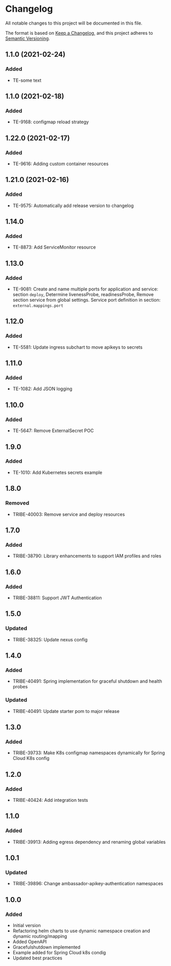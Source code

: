 # Changelog
All notable changes to this project will be documented in this file.
 
The format is based on [Keep a Changelog](https://keepachangelog.com/en/1.0.0/),
and this project adheres to [Semantic Versioning](https://semver.org/spec/v2.0.0.html).

## 1.1.0 (2021-02-24)
### Added
- TE-some text

## 1.1.0 (2021-02-18)
### Added
- TE-9168: configmap reload strategy

## 1.22.0 (2021-02-17)
### Added
- TE-9616: Adding custom container resources

## 1.21.0 (2021-02-16)
### Added
- TE-9575: Automatically add release version to changelog

## 1.14.0 
### Added
- TE-8873: Add ServiceMonitor resource

## 1.13.0
### Added 
- TE-9081:  Create and name multiple ports for application and service: section `deploy`,
            Determine livenessProbe, readinessProbe,
            Remove section service from global settings. Service port definition in section: `external.mappings.port`

## 1.12.0
### Added
- TE-5581: Update ingress subchart to move apikeys to secrets

## 1.11.0
### Added
- TE-1082: Add JSON logging

## 1.10.0
### Added
- TE-5647: Remove ExternalSecret POC

## 1.9.0
### Added
- TE-1010: Add Kubernetes secrets example

## 1.8.0
### Removed
- TRIBE-40003: Remove service and deploy resources

## 1.7.0
### Added
- TRIBE-38790: Library enhancements to support IAM profiles and roles

## 1.6.0
### Added
- TRIBE-38811: Support JWT Authentication

## 1.5.0
### Updated
- TRIBE-38325: Update nexus config

## 1.4.0
### Added
- TRIBE-40491: Spring implementation for graceful shutdown and health probes
### Updated
- TRIBE-40491: Update starter pom to major release

## 1.3.0
### Added
- TRIBE-39733: Make K8s configmap namespaces dynamically for Spring Cloud K8s config

## 1.2.0
### Added
- TRIBE-40424: Add integration tests
 
## 1.1.0
### Added
- TRIBE-39913: Adding egress dependency and renaming global variables

## 1.0.1
### Updated
- TRIBE-39896: Change ambassador-apikey-authentication namespaces

## 1.0.0 
### Added
- Initial version 
- Refactoring helm charts to use dynamic namespace creation and dynamic routing/mapping
- Added OpenAPI
- Gracefulshutdown implemented
- Example added for Spring Cloud k8s condig
- Updated best practices
 